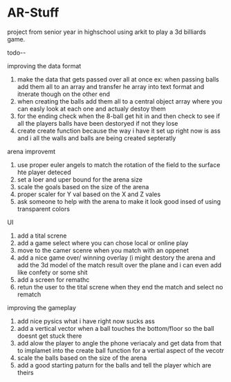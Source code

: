# AR-Stuff

project from senior year in highschool using arkit to play a 3d billiards game.

todo--

improving the data format 

1) make the data that gets passed over all at once ex: when passing balls add them all to an 
   array and transfer he array into text format and itnerate though on the other end
2) when creating the balls add them all to a central object array where you can easly look at each 
   one and actualy destoy them
3) for the ending check when the 8-ball get hit in and then check to see if all the players balls 
   have been destoryed if not they lose 
4) create create function because the way i have it set up right now is ass and i all the walls 
   and balls are being created septeratly
   

arena improvemt 

1) use proper euler angels to match the rotation of the field to the surface hte player deteced 
2) set a loer and uper bound for the arena size 
3) scale the goals based on the size of the arena 
4) proper scaler for Y val based on the X and Z vales 
5) ask someone to help with the arena to make it look good insed of using transparent colors 

UI

1) add a tital screne 
2) add a game select where you can chose local or online play 
3) move to the camer scenre when you match with an oppenet 
4) add a nice game over/ winning overlay (i might destory the arena and add the 3d model of 
   the match result over the plane and i can even add like confety or some shit 
5) add a screen for remathc 
6) retun the user to the tital screne when they end the match and select no rematch

improving the gameplay

1) add nice pysics what i have right now sucks ass
2) add a vertical vector when a ball touches the bottom/floor so the ball doesnt get stuck there 
3) add alow the player to angle the phone veriacaly and get data from that to implamet into the 
   create ball function for a vertial aspect of the vecotr 
4) scale the balls based on the size of the arena 
5) add a good starting paturn for the balls and tell the player which are theirs


